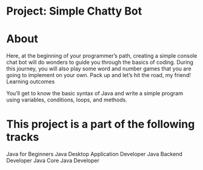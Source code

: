 # Project: Simple Chatty Bot

# About

Here, at the beginning of your programmer’s path, creating a simple console chat bot will do wonders to guide you through the basics of coding. During this journey, you will also play some word and number games that you are going to implement on your own. Pack up and let’s hit the road, my friend!
Learning outcomes

You’ll get to know the basic syntax of Java and write a simple program using variables, conditions, loops, and methods.

# This project is a part of the following tracks
Java for Beginners Java Desktop Application Developer Java Backend Developer Java Core Java Developer 
